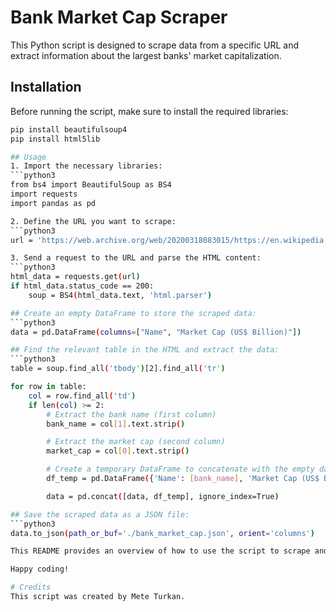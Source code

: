# Bank Market Cap Scraper

This Python script is designed to scrape data from a specific URL and extract information about the largest banks' market capitalization.

## Installation

Before running the script, make sure to install the required libraries:

```bash
pip install beautifulsoup4
pip install html5lib

## Usage
1. Import the necessary libraries:
```python3
from bs4 import BeautifulSoup as BS4
import requests
import pandas as pd

2. Define the URL you want to scrape:
```python3
url = 'https://web.archive.org/web/20200318083015/https://en.wikipedia.org/wiki/List_of_largest_banks'

3. Send a request to the URL and parse the HTML content:
```python3
html_data = requests.get(url)
if html_data.status_code == 200:
    soup = BS4(html_data.text, 'html.parser')

## Create an empty DataFrame to store the scraped data:
```python3
data = pd.DataFrame(columns=["Name", "Market Cap (US$ Billion)"])

## Find the relevant table in the HTML and extract the data:
```python3
table = soup.find_all('tbody')[2].find_all('tr')

for row in table:
    col = row.find_all('td')
    if len(col) >= 2:
        # Extract the bank name (first column)
        bank_name = col[1].text.strip()

        # Extract the market cap (second column)
        market_cap = col[0].text.strip()

        # Create a temporary DataFrame to concatenate with the empty data DataFrame
        df_temp = pd.DataFrame({'Name': [bank_name], 'Market Cap (US$ Billion)': [market_cap]})

        data = pd.concat([data, df_temp], ignore_index=True)

## Save the scraped data as a JSON file:
```python3
data.to_json(path_or_buf='./bank_market_cap.json', orient='columns')

This README provides an overview of how to use the script to scrape and store bank market capitalization data. You can customize it further based on your specific needs.

Happy coding!

# Credits
This script was created by Mete Turkan.
